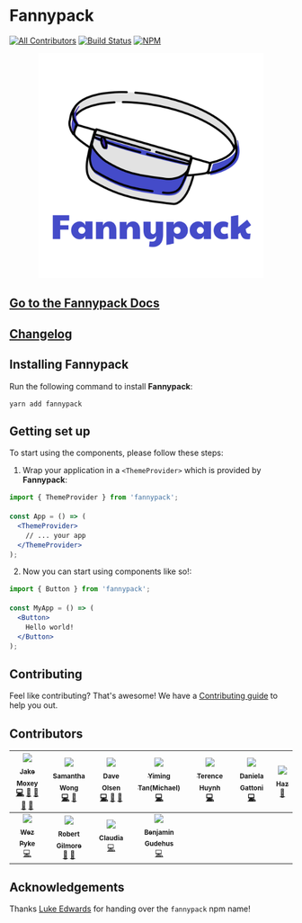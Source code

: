 # Fannypack
[![All Contributors](https://img.shields.io/badge/all_contributors-11-orange.svg?style=flat-square)](#contributors)
[![Build Status](https://img.shields.io/travis/fannypackui/fannypack.svg?style=flat-square)](https://travis-ci.org/fannypackui/fannypack)
[![NPM](https://img.shields.io/npm/v/fannypack/latest.svg?style=flat-square)](https://www.npmjs.com/package/fannypack)

<p align="center"><img src="./fannypack.png" width="400px"></img></p>

## [Go to the Fannypack Docs](https://fannypack.style)

## [Changelog](https://github.com/fannypackui/fannypack/releases)

## Installing Fannypack

Run the following command to install **Fannypack**:

```curl
yarn add fannypack
```

## Getting set up

To start using the components, please follow these steps:

1. Wrap your application in a `<ThemeProvider>` which is provided by **Fannypack**:

```jsx
import { ThemeProvider } from 'fannypack';

const App = () => (
  <ThemeProvider>
    // ... your app
  </ThemeProvider>
);
```

2. Now you can start using components like so!:

```jsx
import { Button } from 'fannypack';

const MyApp = () => (
  <Button>
    Hello world!
  </Button>
);
```

## Contributing

Feel like contributing? That's awesome! We have a [Contributing guide](/CONTRIBUTING.md) to help you out.

## Contributors

<!-- ALL-CONTRIBUTORS-LIST:START - Do not remove or modify this section -->
<!-- prettier-ignore -->
| [<img src="https://avatars3.githubusercontent.com/u/7336481?v=4" width="100px;"/><br /><sub><b>Jake Moxey</b></sub>](https://jxom.io/)<br />[💻](https://github.com/jxom/fannypack/commits?author=jxom "Code") [🎨](#design-jxom "Design") [📖](https://github.com/jxom/fannypack/commits?author=jxom "Documentation") [🤔](#ideas-jxom "Ideas, Planning, & Feedback") [👀](#review-jxom "Reviewed Pull Requests") | [<img src="https://avatars3.githubusercontent.com/u/19571028?v=4" width="100px;"/><br /><sub><b>Samantha Wong</b></sub>](https://shooting-unicorns.com)<br />[💻](https://github.com/jxom/fannypack/commits?author=samantha-wong "Code") [🤔](#ideas-samantha-wong "Ideas, Planning, & Feedback") | [<img src="https://avatars3.githubusercontent.com/u/10344370?v=4" width="100px;"/><br /><sub><b>Dave Olsen</b></sub>](http://daveolsen.com.au)<br />[💻](https://github.com/jxom/fannypack/commits?author=daveols "Code") [🤔](#ideas-daveols "Ideas, Planning, & Feedback") [👀](#review-daveols "Reviewed Pull Requests") | [<img src="https://avatars1.githubusercontent.com/u/8334897?v=4" width="100px;"/><br /><sub><b>Yiming Tan(Michael)</b></sub>](https://github.com/Michaeltym)<br />[💻](https://github.com/jxom/fannypack/commits?author=Michaeltym "Code") | [<img src="https://avatars1.githubusercontent.com/u/1747517?v=4" width="100px;"/><br /><sub><b>Terence Huynh</b></sub>](http://terencehuynh.com)<br />[💻](https://github.com/jxom/fannypack/commits?author=terencehuynh "Code") | [<img src="https://avatars2.githubusercontent.com/u/41710405?v=4" width="100px;"/><br /><sub><b>Daniela Gattoni</b></sub>](https://github.com/danielagattoni)<br />[💻](https://github.com/jxom/fannypack/commits?author=danielagattoni "Code") | [<img src="https://avatars3.githubusercontent.com/u/3068563?v=4" width="100px;"/><br /><sub><b>Haz</b></sub>](https://twitter.com/diegohaz)<br />[📖](https://github.com/jxom/fannypack/commits?author=diegohaz "Documentation") |
| :---: | :---: | :---: | :---: | :---: | :---: | :---: |
| [<img src="https://avatars2.githubusercontent.com/u/309754?v=4" width="100px;"/><br /><sub><b>Wez Pyke</b></sub>](http://twitter.com/wezpyke)<br />[💻](https://github.com/jxom/fannypack/commits?author=wezpyke "Code") | [<img src="https://media.licdn.com/dms/image/C5603AQH8xjLoHfaGfw/profile-displayphoto-shrink_800_800/0?e=1553731200&v=beta&t=4BiZeiXhdfdlo-W9gt47KgeS8AjuxQc7VlZBXMOYgS8" width="100px;"/><br /><sub><b>Robert Gilmore</b></sub>](https://github.com/aaaaaaaaaaaaaaaaaaaaaaa)<br />[🎨](#design-aaaaaaaaaaaaaaaaaaaaaaa "Design") [🤔](#ideas-aaaaaaaaaaaaaaaaaaaaaaa "Ideas, Planning, & Feedback") | [<img src="https://avatars2.githubusercontent.com/u/40446421?v=4" width="100px;"/><br /><sub><b>Claudia</b></sub>](https://github.com/thepenskefile)<br />[💻](https://github.com/jxom/fannypack/commits?author=thepenskefile "Code") | [<img src="https://avatars3.githubusercontent.com/u/496255?v=4" width="100px;"/><br /><sub><b>Benjamin Gudehus</b></sub>](https://github.com/hastebrot)<br />[💻](https://github.com/jxom/fannypack/commits?author=hastebrot "Code") |
<!-- ALL-CONTRIBUTORS-LIST:END -->

## Acknowledgements

Thanks [Luke Edwards](https://twitter.com/lukeed05) for handing over the `fannypack` npm name!
